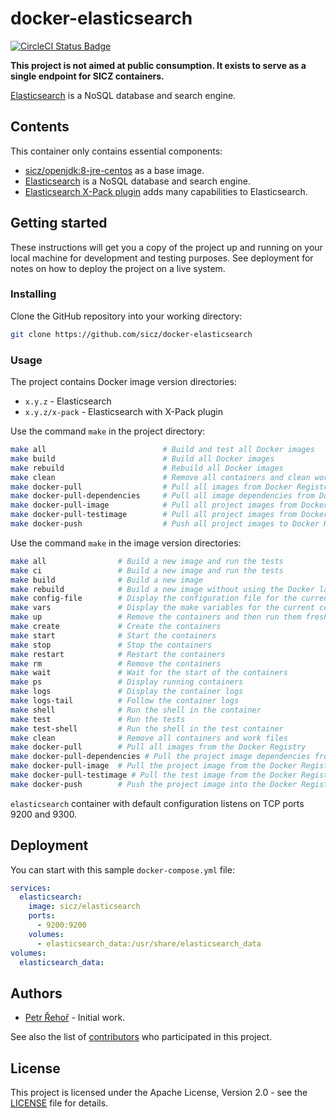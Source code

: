 # docker-elasticsearch

[![CircleCI Status Badge](https://circleci.com/gh/sicz/docker-elasticsearch.svg?style=shield&circle-token=f63ab29b32c23bb250c02d1cc6db3300396888e2)](https://circleci.com/gh/sicz/docker-elasticsearch)

**This project is not aimed at public consumption.
It exists to serve as a single endpoint for SICZ containers.**

[Elasticsearch](https://www.elastic.co/products/elasticsearch) is a NoSQL database and search engine.

## Contents

This container only contains essential components:
* [sicz/openjdk:8-jre-centos](https://github.com/sicz/docker-openjdk)
  as a base image.
* [Elasticsearch](https://www.elastic.co/products/elasticsearch) is a NoSQL
  database and search engine.
* [Elasticsearch X-Pack plugin](https://www.elastic.co/products/x-pack) adds
  many capabilities to Elasticsearch.

## Getting started

These instructions will get you a copy of the project up and running on your
local machine for development and testing purposes. See deployment for notes
on how to deploy the project on a live system.

### Installing

Clone the GitHub repository into your working directory:
```bash
git clone https://github.com/sicz/docker-elasticsearch
```

### Usage

The project contains Docker image version directories:
* `x.y.z` - Elasticsearch
* `x.y.z/x-pack` - Elasticsearch with X-Pack plugin

Use the command `make` in the project directory:
```bash
make all                          # Build and test all Docker images
make build                        # Build all Docker images
make rebuild                      # Rebuild all Docker images
make clean                        # Remove all containers and clean work files
make docker-pull                  # Pull all images from Docker Registry
make docker-pull-dependencies     # Pull all image dependencies from Docker Registry
make docker-pull-image            # Pull all project images from Docker Registry
make docker-pull-testimage        # Pull all project images from Docker Registry
make docker-push                  # Push all project images to Docker Registry
```

Use the command `make` in the image version directories:
```bash
make all                # Build a new image and run the tests
make ci                 # Build a new image and run the tests
make build              # Build a new image
make rebuild            # Build a new image without using the Docker layer caching
make config-file        # Display the configuration file for the current configuration
make vars               # Display the make variables for the current configuration
make up                 # Remove the containers and then run them fresh
make create             # Create the containers
make start              # Start the containers
make stop               # Stop the containers
make restart            # Restart the containers
make rm                 # Remove the containers
make wait               # Wait for the start of the containers
make ps                 # Display running containers
make logs               # Display the container logs
make logs-tail          # Follow the container logs
make shell              # Run the shell in the container
make test               # Run the tests
make test-shell         # Run the shell in the test container
make clean              # Remove all containers and work files
make docker-pull        # Pull all images from the Docker Registry
make docker-pull-dependencies # Pull the project image dependencies from the Docker Registry
make docker-pull-image  # Pull the project image from the Docker Registry
make docker-pull-testimage # Pull the test image from the Docker Registry
make docker-push        # Push the project image into the Docker Registry
```

`elasticsearch` container with default configuration listens on TCP ports
9200 and 9300.

## Deployment

You can start with this sample `docker-compose.yml` file:
```yaml
services:
  elasticsearch:
    image: sicz/elasticsearch
    ports:
      - 9200:9200
    volumes:
      - elasticsearch_data:/usr/share/elasticsearch_data
volumes:
  elasticsearch_data:
```

## Authors

* [Petr Řehoř](https://github.com/prehor) - Initial work.

See also the list of [contributors](https://github.com/sicz/docker-elasticsearch/contributors)
who participated in this project.

## License

This project is licensed under the Apache License, Version 2.0 - see the
[LICENSE](LICENSE) file for details.
